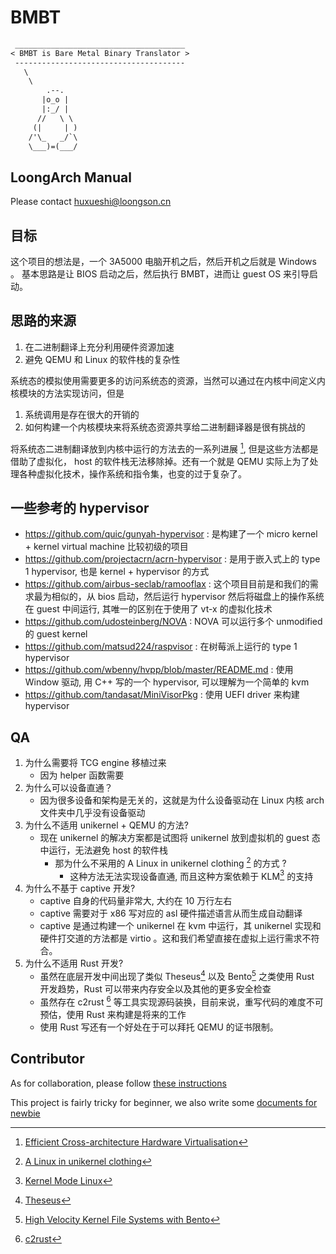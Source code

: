 # BMBT
```txt
 ______________________________________
< BMBT is Bare Metal Binary Translator >
 --------------------------------------
   \
    \
        .--.
       |o_o |
       |:_/ |
      //   \ \
     (|     | )
    /'\_   _/`\
    \___)=(___/
```
## LoongArch Manual
Please contact huxueshi@loongson.cn

## 目标
这个项目的想法是，一个 3A5000 电脑开机之后，然后开机之后就是 Windows 。
基本思路是让 BIOS 启动之后，然后执行 BMBT，进而让 guest OS 来引导启动。

## 思路的来源
1. 在二进制翻译上充分利用硬件资源加速
2. 避免 QEMU 和 Linux 的软件栈的复杂性

系统态的模拟使用需要更多的访问系统态的资源，当然可以通过在内核中间定义内核模块的方法实现访问，但是
1. 系统调用是存在很大的开销的
2. 如何构建一个内核模块来将系统态资源共享给二进制翻译器是很有挑战的

将系统态二进制翻译放到内核中运行的方法去的一系列进展 [^1], 但是这些方法都是借助了虚拟化，
host 的软件栈无法移除掉。还有一个就是 QEMU 实际上为了处理各种虚拟化技术，操作系统和指令集，也变的过于复杂了。

## 一些参考的 hypervisor
- https://github.com/quic/gunyah-hypervisor : 是构建了一个 micro kernel + kernel virtual machine 比较初级的项目
- https://github.com/projectacrn/acrn-hypervisor : 是用于嵌入式上的 type 1 hypervisor, 也是 kernel + hypervisor 的方式
- https://github.com/airbus-seclab/ramooflax : 这个项目目前是和我们的需求最为相似的，从 bios 启动，然后运行 hypervisor 然后将磁盘上的操作系统在 guest 中间运行, 其唯一的区别在于使用了 vt-x 的虚拟化技术
- https://github.com/udosteinberg/NOVA : NOVA 可以运行多个 unmodified 的 guest kernel
- https://github.com/matsud224/raspvisor : 在树莓派上运行的 type 1 hypervisor
- https://github.com/wbenny/hvpp/blob/master/README.md :  使用 Window 驱动, 用 C++ 写的一个 hypervisor, 可以理解为一个简单的 kvm
- https://github.com/tandasat/MiniVisorPkg : 使用 UEFI driver 来构建 hypervisor

## QA
1. 为什么需要将 TCG engine 移植过来
    - 因为 helper 函数需要
2. 为什么可以设备直通？
    - 因为很多设备和架构是无关的，这就是为什么设备驱动在 Linux 内核 arch 文件夹中几乎没有设备驱动
3. 为什么不适用 unikernel + QEMU 的方法?
    - 现在 unikernel 的解决方案都是试图将 unikernel 放到虚拟机的 guest 态中运行，无法避免 host 的软件栈 
      - 那为什么不采用的 A Linux in unikernel clothing [^2] 的方式 ?
          - 这种方法无法实现设备直通, 而且这种方案依赖于 KLM[^3] 的支持
4. 为什么不基于 captive 开发?
    - captive 自身的代码量非常大, 大约在 10 万行左右
    - captive 需要对于 x86 写对应的 asl 硬件描述语言从而生成自动翻译
    - captive 是通过构建一个 unikernel 在 kvm 中运行，其 unikernel 实现和硬件打交道的方法都是 virtio 。这和我们希望直接在虚拟上运行需求不符合。
5. 为什么不适用 Rust 开发?
    - 虽然在底层开发中间出现了类似 Theseus[^5] 以及 Bento[^4] 之类使用 Rust 开发趋势，Rust 可以带来内存安全以及其他的更多安全检查
    - 虽然存在 c2rust [^6] 等工具实现源码装换，目前来说，重写代码的难度不可预估，使用 Rust 来构建是将来的工作
    - 使用 Rust 写还有一个好处在于可以拜托 QEMU 的证书限制。

## Contributor
As for collaboration, please follow [these instructions](./CONTRIBUTING.md)

This project is fairly tricky for beginner, we also write some [documents for newbie](./doc/newbie.md)

[^1]: [Efficient Cross-architecture Hardware Virtualisation](https://era.ed.ac.uk/handle/1842/25377)
[^2]: [A Linux in unikernel clothing](https://dl.acm.org/doi/10.1145/3342195.3387526)
[^3]: [Kernel Mode Linux](http://web.yl.is.s.u-tokyo.ac.jp/~tosh/kml/)
[^4]: [High Velocity Kernel File Systems with Bento](https://www.usenix.org/conference/fast21/presentation/miller)
[^5]: [Theseus](https://github.com/theseus-os/Theseus)
[^6]: [c2rust](https://github.com/immunant/c2rust)
